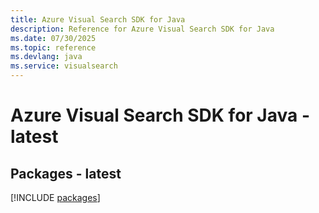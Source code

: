 ```yaml
---
title: Azure Visual Search SDK for Java
description: Reference for Azure Visual Search SDK for Java
ms.date: 07/30/2025
ms.topic: reference
ms.devlang: java
ms.service: visualsearch
---
```

# Azure Visual Search SDK for Java - latest
## Packages - latest
[!INCLUDE [packages](visual-search-index.md)]